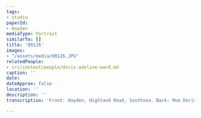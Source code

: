 ```yaml
---
tags:
- studio
paperId:
- Hayden
mediaType: Portrait
similarTo: []
title: '00126'
images:
- "/assets/media/00126.JPG"
relatedPeople:
- src/content/people/doris-adeline-ward.md
caption: ''
date: 
dateApprox: false
location: ''
description: ''
transcription: 'Front: Hayden, Highland Road, Southsea. Back: Mum Doris Wilson'

---
```


